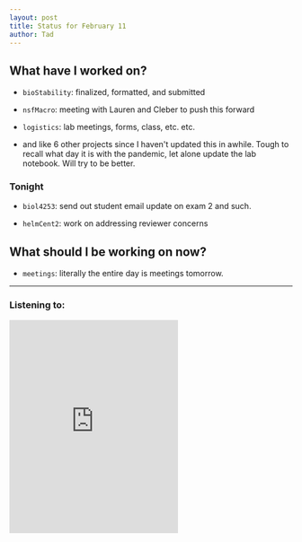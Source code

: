 ```yaml
---
layout: post 
title: Status for February 11 
author: Tad
---
```


## What have I worked on?

* `bioStability`: finalized, formatted, and submitted

* `nsfMacro`: meeting with Lauren and Cleber to push this forward

* `logistics`: lab meetings, forms, class, etc. etc. 

* and like 6 other projects since I haven't updated this in awhile. Tough to recall what day it is with the pandemic, let alone update the lab notebook. Will try to be better. 


### Tonight

* `biol4253`: send out student email update on exam 2 and such. 

* `helmCent2`: work on addressing reviewer concerns



## What should I be working on now?

* `meetings`: literally the entire day is meetings tomorrow.




--- 

### Listening to:

<iframe src="https://open.spotify.com/embed/track/4uLBtoq7CX8pRyETqbN2rm" width="300" height="380" frameborder="0" allowtransparency="true" allow="encrypted-media"></iframe>

<i class='fa fa-code' style='color:pink'></i>

